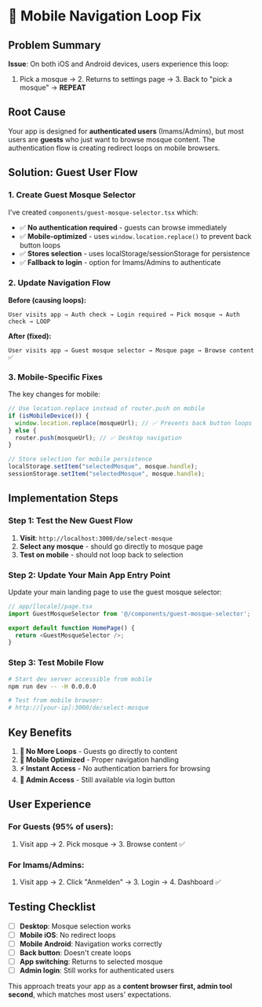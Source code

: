 # 🔧 Mobile Navigation Loop Fix

## Problem Summary

**Issue**: On both iOS and Android devices, users experience this loop:

1. Pick a mosque → 2. Returns to settings page → 3. Back to "pick a mosque" → **REPEAT**

## Root Cause

Your app is designed for **authenticated users** (Imams/Admins), but most users are **guests** who just want to browse mosque content. The authentication flow is creating redirect loops on mobile browsers.

## Solution: Guest User Flow

### 1. Create Guest Mosque Selector

I've created `components/guest-mosque-selector.tsx` which:

- ✅ **No authentication required** - guests can browse immediately
- ✅ **Mobile-optimized** - uses `window.location.replace()` to prevent back button loops
- ✅ **Stores selection** - uses localStorage/sessionStorage for persistence
- ✅ **Fallback to login** - option for Imams/Admins to authenticate

### 2. Update Navigation Flow

**Before (causing loops):**

```
User visits app → Auth check → Login required → Pick mosque → Auth check → LOOP
```

**After (fixed):**

```
User visits app → Guest mosque selector → Mosque page → Browse content ✅
```

### 3. Mobile-Specific Fixes

The key changes for mobile:

```typescript
// Use location.replace instead of router.push on mobile
if (isMobileDevice()) {
  window.location.replace(mosqueUrl); // ✅ Prevents back button loops
} else {
  router.push(mosqueUrl); // ✅ Desktop navigation
}

// Store selection for mobile persistence
localStorage.setItem("selectedMosque", mosque.handle);
sessionStorage.setItem("selectedMosque", mosque.handle);
```

## Implementation Steps

### Step 1: Test the New Guest Flow

1. **Visit**: `http://localhost:3000/de/select-mosque`
2. **Select any mosque** - should go directly to mosque page
3. **Test on mobile** - should not loop back to selection

### Step 2: Update Your Main App Entry Point

Update your main landing page to use the guest mosque selector:

```typescript
// app/[locale]/page.tsx
import GuestMosqueSelector from '@/components/guest-mosque-selector';

export default function HomePage() {
  return <GuestMosqueSelector />;
}
```

### Step 3: Test Mobile Flow

```bash
# Start dev server accessible from mobile
npm run dev -- -H 0.0.0.0

# Test from mobile browser:
# http://[your-ip]:3000/de/select-mosque
```

## Key Benefits

1. **🎯 No More Loops** - Guests go directly to content
2. **📱 Mobile Optimized** - Proper navigation handling
3. **⚡ Instant Access** - No authentication barriers for browsing
4. **🔐 Admin Access** - Still available via login button

## User Experience

### For Guests (95% of users):

1. Visit app → 2. Pick mosque → 3. Browse content ✅

### For Imams/Admins:

1. Visit app → 2. Click "Anmelden" → 3. Login → 4. Dashboard ✅

## Testing Checklist

- [ ] **Desktop**: Mosque selection works
- [ ] **Mobile iOS**: No redirect loops
- [ ] **Mobile Android**: Navigation works correctly
- [ ] **Back button**: Doesn't create loops
- [ ] **App switching**: Returns to selected mosque
- [ ] **Admin login**: Still works for authenticated users

This approach treats your app as a **content browser first, admin tool second**, which matches most users' expectations.
